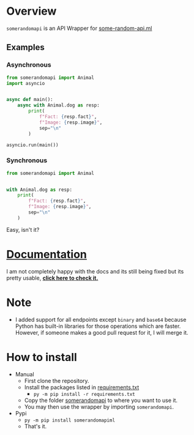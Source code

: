 # Overview

`somerandomapi` is an API Wrapper for [some-random-api.ml](https://some-random-api.ml/)

## Examples

### Asynchronous

```py
from somerandomapi import Animal
import asyncio


async def main():
    async with Animal.dog as resp:
        print(
            f"Fact: {resp.fact}",
            f"Image: {resp.image}",
            sep="\n"
        )

asyncio.run(main())
```

### Synchronous

```py
from somerandomapi import Animal


with Animal.dog as resp:
    print(
        f"Fact: {resp.fact}",
        f"Image: {resp.image}",
        sep="\n"
    )
```
Easy, isn't it?

# [Documentation](https://m-y-x-i.github.io/some-random-api-wrapper/html/somerandomapi.html)
I am not completely happy with the docs and its still being fixed but its pretty usable, [**click here to check it.**](https://m-y-x-i.github.io/some-random-api-wrapper/html/somerandomapi.html)

# Note
- I added support for all endpoints except `binary` and `base64` because Python has built-in libraries for those operations which are faster. However, if someone makes a good pull request for it, I will merge it.

# How to install
- Manual
    - First clone the repository.
    - Install the packages listed in [requirements.txt](/requirements.txt)
        - `py -m pip install -r requirements.txt`
    - Copy the folder [somerandomapi](/somerandomapi) to where you want to use it.
    - You may then use the wrapper by importing `somerandomapi`.
- Pypi
    - `py -m pip install somerandomapiml`
    - That's it.
